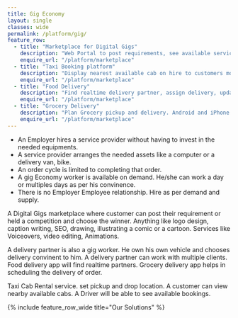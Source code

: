 ```yaml
---
title: Gig Economy
layout: single
classes: wide
permalink: /platform/gig/
feature_row:
  - title: "Marketplace for Digital Gigs"
    description: "Web Portal to post requirements, see available service providers, hire, book, pay, mark work as completed"
    enquire_url: "/platform/marketplace"
  - title: "Taxi Booking platform"
    description: "Display nearest available cab on hire to customers mobile. Android and iPhone app. App for Driver, Customer, web app for Admin"
    enquire_url: "/platform/marketplace"
  - title: "Food Delivery"
    description: "Find realtime delivery partner, assign delivery, update the customer. Mark completed orders."
    enquire_url: "/platform/marketplace"
  - title: "Grocery Delivery"
    description: "Plan Grocery pickup and delivery. Android and iPhone app. App for Driver, Customer, web app for Admin"
    enquire_url: "/platform/marketplace"
---
```



- An Employer hires a service provider without having to invest in the needed equipments.
- A service provider arranges the needed assets like a computer or a delivery van, bike.
- An order cycle is limited to completing that order.
- A gig Economy worker is available on demand. He/she can work a day or multiples days as per his convinence.
- There is no Employer Employee relationship. Hire as per demand and supply.

A Digital Gigs marketplace where customer can post their requirement or held a competition and choose the winner.
Anything like logo design, caption writing, SEO, drawing, illustrating a comic or a cartoon.
Services like Voiceovers, video editing, Animations.

A delivery partner is also a gig worker. He own his own vehicle and chooses delivery convinent to him.
A delivery partner can work with multiple clients.
Food delivery app will find realtime partners. Grocery delivery app helps in scheduling the delivery of order.

Taxi Cab Rental service. set pickup and drop location.
A customer can view nearby available cabs.
A Driver will be able to see available bookings.

{% include feature_row_wide title="Our Solutions" %}

